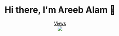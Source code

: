 
<!--
**AreebAlam99/AreebAlam99** is a ✨ _special_ ✨ repository because its `README.md` (this file) appears on your GitHub profile.

Here are some ideas to get you started:

- 🔭 I’m currently working on ...
- 🌱 I’m currently learning ...
- 👯 I’m looking to collaborate on ...
- 🤔 I’m looking for help with ...
- 💬 Ask me about ...
- 📫 How to reach me: ...
- 😄 Pronouns: ...
- ⚡ Fun fact: ...
-->

<div align="center">
    <h1> Hi there, I'm Areeb Alam 👋<a href="#"></h1>
 </div>
  
<p align="center"> 
  Views<br>
  <img src="https://profile-counter.glitch.me/AreebAlam99/count.svg" />
</p>
